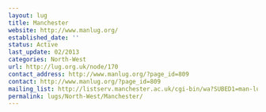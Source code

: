 ```yaml
---
layout: lug
title: Manchester
website: http://www.manlug.org/
established_date: ''
status: Active
last_update: 02/2013
categories: North-West
url: http://lug.org.uk/node/170
contact_address: http://www.manlug.org/?page_id=809
contact: http://www.manlug.org/?page_id=809
mailing_list: http://listserv.manchester.ac.uk/cgi-bin/wa?SUBED1=man-lug&amp;A=1
permalink: lugs/North-West/Manchester/
---
```

